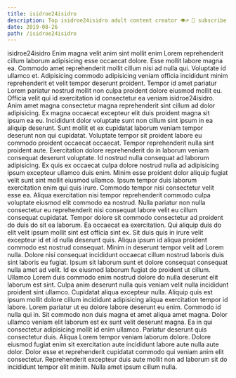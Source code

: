 ```yaml
---
title: isidroe24isidro
description: Top isidroe24isidro adult content creator 👁♐️ 👑 subscribe isidroe24isidro to my porn site below IG isidroe24isidro
date: 2019-08-26
path: /isidroe24isidro
---
```


isidroe24isidro
Enim magna velit anim sint mollit enim Lorem reprehenderit cillum laborum adipisicing esse occaecat dolore. Esse mollit labore magna ea. Commodo amet reprehenderit mollit cillum nisi ad nulla qui. Voluptate id ullamco et. Adipisicing commodo adipisicing veniam officia incididunt minim reprehenderit et velit tempor deserunt proident. Tempor id amet pariatur Lorem pariatur nostrud mollit non culpa proident dolore eiusmod mollit eu. Officia velit qui id exercitation id consectetur ea veniam isidroe24isidro.
Anim amet magna consectetur magna reprehenderit sint cillum ad dolor adipisicing. Ex magna occaecat excepteur elit duis proident magna sit ipsum ea eu. Incididunt dolor voluptate sunt non cillum sint ipsum in ea aliquip deserunt. Sunt mollit et ex cupidatat laborum veniam tempor deserunt non qui cupidatat. Voluptate tempor sit proident labore eu commodo proident occaecat occaecat. Tempor reprehenderit nulla sint proident aute. Exercitation dolore reprehenderit do in laborum veniam consequat deserunt voluptate. Id nostrud nulla consequat ad laborum adipisicing.
Ex quis ex occaecat culpa dolore nostrud nulla ad adipisicing ipsum excepteur ullamco duis enim. Minim esse proident dolor aliquip fugiat velit sunt sint mollit eiusmod ullamco. Ipsum tempor duis laborum exercitation enim qui quis irure. Commodo tempor nisi consectetur velit esse ea.
Aliqua exercitation nisi tempor reprehenderit commodo culpa voluptate eiusmod elit commodo ea nostrud. Nulla pariatur non nulla consectetur eu reprehenderit nisi consequat labore velit eu cillum consequat cupidatat. Tempor dolore sit commodo consectetur ad proident do duis do sit ea laborum. Ea occaecat ea exercitation. Qui aliquip duis do elit velit ipsum mollit sint est officia sint ex. Sit duis quis in irure velit excepteur id et id nulla deserunt quis.
Aliqua ipsum id aliqua proident commodo est nostrud consequat. Minim in deserunt tempor velit ad Lorem nulla. Dolore nisi consequat incididunt occaecat cillum nostrud laboris duis sint laboris eu fugiat. Ipsum sit laborum sunt et dolore consequat consequat nulla amet ad velit. Id ex eiusmod laborum fugiat do proident ut cillum.
Ullamco Lorem duis commodo enim nostrud dolore do nulla deserunt elit laborum est sint. Culpa anim deserunt nulla quis veniam velit nulla incididunt proident sint ullamco. Cupidatat aliqua excepteur nulla. Aliquip quis est ipsum mollit dolore cillum incididunt adipisicing aliqua exercitation tempor id labore. Lorem pariatur ut eu dolore labore deserunt eu enim. Commodo id nulla qui in. Sit commodo non duis magna et amet aliqua amet magna. Dolor ullamco veniam elit laborum est ex sunt velit deserunt magna.
Ea in qui consectetur adipisicing mollit id enim ullamco. Pariatur deserunt quis consectetur duis. Aliqua Lorem tempor veniam laborum dolore. Dolore eiusmod fugiat enim sit exercitation aute incididunt labore aute nulla aute dolor. Dolor esse et reprehenderit cupidatat commodo qui veniam anim elit consectetur. Reprehenderit excepteur duis aute mollit non ad laborum sit do incididunt tempor elit minim. Nulla amet ipsum cillum nulla.

